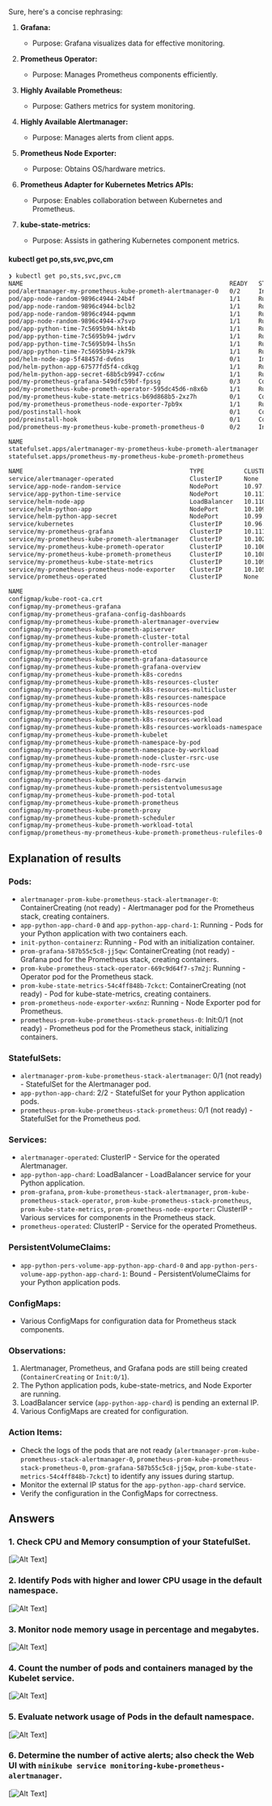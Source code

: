 Sure, here's a concise rephrasing:

1. **Grafana:**

   - Purpose: Grafana visualizes data for effective monitoring.

2. **Prometheus Operator:**

   - Purpose: Manages Prometheus components efficiently.

3. **Highly Available Prometheus:**

   - Purpose: Gathers metrics for system monitoring.

4. **Highly Available Alertmanager:**

   - Purpose: Manages alerts from client apps.

5. **Prometheus Node Exporter:**

   - Purpose: Obtains OS/hardware metrics.

6. **Prometheus Adapter for Kubernetes Metrics APIs:**

   - Purpose: Enables collaboration between Kubernetes and Prometheus.

7. **kube-state-metrics:**

   - Purpose: Assists in gathering Kubernetes component metrics.

#### kubectl get po,sts,svc,pvc,cm

```sh
❯ kubectl get po,sts,svc,pvc,cm
NAME                                                         READY   STATUS              RESTARTS       AGE
pod/alertmanager-my-prometheus-kube-prometh-alertmanager-0   0/2     Init:0/1            0              18s
pod/app-node-random-9896c4944-24b4f                          1/1     Running             13 (99m ago)   38d
pod/app-node-random-9896c4944-bclb2                          1/1     Running             13 (99m ago)   38d
pod/app-node-random-9896c4944-pqwmm                          1/1     Running             13 (99m ago)   38d
pod/app-node-random-9896c4944-x7svp                          1/1     Running             14 (99m ago)   38d
pod/app-python-time-7c5695b94-hkt4b                          1/1     Running             16 (99m ago)   38d
pod/app-python-time-7c5695b94-jwdrv                          1/1     Running             16 (99m ago)   38d
pod/app-python-time-7c5695b94-lhs5n                          1/1     Running             15 (99m ago)   38d
pod/app-python-time-7c5695b94-zk79k                          1/1     Running             15 (99m ago)   38d
pod/helm-node-app-5f48457d-dv6ns                             0/1     ImagePullBackOff    0              31d
pod/helm-python-app-67577fd5f4-cdkqg                         1/1     Running             8 (99m ago)    31d
pod/helm-python-app-secret-68b5cb9947-cc6nw                  1/1     Running             2 (99m ago)    11h
pod/my-prometheus-grafana-549dfc59bf-fpssg                   0/3     ContainerCreating   0              37s
pod/my-prometheus-kube-prometh-operator-595dc45d6-n8x6b      1/1     Running             0              37s
pod/my-prometheus-kube-state-metrics-b69d868b5-2xz7h         0/1     ContainerCreating   0              37s
pod/my-prometheus-prometheus-node-exporter-7pb9x             1/1     Running             0              37s
pod/postinstall-hook                                         0/1     Completed           0              11h
pod/preinstall-hook                                          0/1     Completed           0              11h
pod/prometheus-my-prometheus-kube-prometh-prometheus-0       0/2     Init:0/1            0              18s

NAME                                                                    READY   AGE
statefulset.apps/alertmanager-my-prometheus-kube-prometh-alertmanager   0/1     18s
statefulset.apps/prometheus-my-prometheus-kube-prometh-prometheus       0/1     18s

NAME                                              TYPE           CLUSTER-IP       EXTERNAL-IP   PORT(S)                      AGE
service/alertmanager-operated                     ClusterIP      None             <none>        9093/TCP,9094/TCP,9094/UDP   18s
service/app-node-random-service                   NodePort       10.97.7.65       <none>        3000:30001/TCP               38d
service/app-python-time-service                   NodePort       10.111.250.122   <none>        8080:30000/TCP               38d
service/helm-node-app                             LoadBalancer   10.110.128.158   <pending>     3000:32106/TCP               31d
service/helm-python-app                           NodePort       10.109.35.89     <none>        8080:31465/TCP               31d
service/helm-python-app-secret                    NodePort       10.99.31.180     <none>        8080:30637/TCP               11h
service/kubernetes                                ClusterIP      10.96.0.1        <none>        443/TCP                      38d
service/my-prometheus-grafana                     ClusterIP      10.111.33.125    <none>        80/TCP                       37s
service/my-prometheus-kube-prometh-alertmanager   ClusterIP      10.102.136.73    <none>        9093/TCP,8080/TCP            37s
service/my-prometheus-kube-prometh-operator       ClusterIP      10.106.239.242   <none>        443/TCP                      37s
service/my-prometheus-kube-prometh-prometheus     ClusterIP      10.108.246.169   <none>        9090/TCP,8080/TCP            37s
service/my-prometheus-kube-state-metrics          ClusterIP      10.109.35.162    <none>        8080/TCP                     37s
service/my-prometheus-prometheus-node-exporter    ClusterIP      10.105.73.121    <none>        9100/TCP                     37s
service/prometheus-operated                       ClusterIP      None             <none>        9090/TCP                     18s

NAME                                                                     DATA   AGE
configmap/kube-root-ca.crt                                               1      38d
configmap/my-prometheus-grafana                                          1      37s
configmap/my-prometheus-grafana-config-dashboards                        1      37s
configmap/my-prometheus-kube-prometh-alertmanager-overview               1      37s
configmap/my-prometheus-kube-prometh-apiserver                           1      37s
configmap/my-prometheus-kube-prometh-cluster-total                       1      37s
configmap/my-prometheus-kube-prometh-controller-manager                  1      37s
configmap/my-prometheus-kube-prometh-etcd                                1      37s
configmap/my-prometheus-kube-prometh-grafana-datasource                  1      37s
configmap/my-prometheus-kube-prometh-grafana-overview                    1      37s
configmap/my-prometheus-kube-prometh-k8s-coredns                         1      37s
configmap/my-prometheus-kube-prometh-k8s-resources-cluster               1      37s
configmap/my-prometheus-kube-prometh-k8s-resources-multicluster          1      37s
configmap/my-prometheus-kube-prometh-k8s-resources-namespace             1      37s
configmap/my-prometheus-kube-prometh-k8s-resources-node                  1      37s
configmap/my-prometheus-kube-prometh-k8s-resources-pod                   1      37s
configmap/my-prometheus-kube-prometh-k8s-resources-workload              1      37s
configmap/my-prometheus-kube-prometh-k8s-resources-workloads-namespace   1      37s
configmap/my-prometheus-kube-prometh-kubelet                             1      37s
configmap/my-prometheus-kube-prometh-namespace-by-pod                    1      37s
configmap/my-prometheus-kube-prometh-namespace-by-workload               1      37s
configmap/my-prometheus-kube-prometh-node-cluster-rsrc-use               1      37s
configmap/my-prometheus-kube-prometh-node-rsrc-use                       1      37s
configmap/my-prometheus-kube-prometh-nodes                               1      37s
configmap/my-prometheus-kube-prometh-nodes-darwin                        1      37s
configmap/my-prometheus-kube-prometh-persistentvolumesusage              1      37s
configmap/my-prometheus-kube-prometh-pod-total                           1      37s
configmap/my-prometheus-kube-prometh-prometheus                          1      37s
configmap/my-prometheus-kube-prometh-proxy                               1      37s
configmap/my-prometheus-kube-prometh-scheduler                           1      37s
configmap/my-prometheus-kube-prometh-workload-total                      1      37s
configmap/prometheus-my-prometheus-kube-prometh-prometheus-rulefiles-0   34     18s
```

## Explanation of results

### Pods:

- `alertmanager-prom-kube-prometheus-stack-alertmanager-0`: ContainerCreating (not ready) - Alertmanager pod for the Prometheus stack, creating containers.
- `app-python-app-chard-0` and `app-python-app-chard-1`: Running - Pods for your Python application with two containers each.
- `init-python-containerz`: Running - Pod with an initialization container.
- `prom-grafana-587b55c5c8-jj5qw`: ContainerCreating (not ready) - Grafana pod for the Prometheus stack, creating containers.
- `prom-kube-prometheus-stack-operator-669c9d64f7-s7m2j`: Running - Operator pod for the Prometheus stack.
- `prom-kube-state-metrics-54c4ff848b-7ckct`: ContainerCreating (not ready) - Pod for kube-state-metrics, creating containers.
- `prom-prometheus-node-exporter-wx6nz`: Running - Node Exporter pod for Prometheus.
- `prometheus-prom-kube-prometheus-stack-prometheus-0`: Init:0/1 (not ready) - Prometheus pod for the Prometheus stack, initializing containers.

### StatefulSets:

- `alertmanager-prom-kube-prometheus-stack-alertmanager`: 0/1 (not ready) - StatefulSet for the Alertmanager pod.
- `app-python-app-chard`: 2/2 - StatefulSet for your Python application pods.
- `prometheus-prom-kube-prometheus-stack-prometheus`: 0/1 (not ready) - StatefulSet for the Prometheus pod.

### Services:

- `alertmanager-operated`: ClusterIP - Service for the operated Alertmanager.
- `app-python-app-chard`: LoadBalancer - LoadBalancer service for your Python application.
- `prom-grafana`, `prom-kube-prometheus-stack-alertmanager`, `prom-kube-prometheus-stack-operator`, `prom-kube-prometheus-stack-prometheus`, `prom-kube-state-metrics`, `prom-prometheus-node-exporter`: ClusterIP - Various services for components in the Prometheus stack.
- `prometheus-operated`: ClusterIP - Service for the operated Prometheus.

### PersistentVolumeClaims:

- `app-python-pers-volume-app-python-app-chard-0` and `app-python-pers-volume-app-python-app-chard-1`: Bound - PersistentVolumeClaims for your Python application pods.

### ConfigMaps:

- Various ConfigMaps for configuration data for Prometheus stack components.

### Observations:

1. Alertmanager, Prometheus, and Grafana pods are still being created (`ContainerCreating` or `Init:0/1`).
2. The Python application pods, kube-state-metrics, and Node Exporter are running.
3. LoadBalancer service (`app-python-app-chard`) is pending an external IP.
4. Various ConfigMaps are created for configuration.

### Action Items:

- Check the logs of the pods that are not ready (`alertmanager-prom-kube-prometheus-stack-alertmanager-0`, `prometheus-prom-kube-prometheus-stack-prometheus-0`, `prom-grafana-587b55c5c8-jj5qw`, `prom-kube-state-metrics-54c4ff848b-7ckct`) to identify any issues during startup.
- Monitor the external IP status for the `app-python-app-chard` service.
- Verify the configuration in the ConfigMaps for correctness.

## Answers

### 1. Check CPU and Memory consumption of your StatefulSet.

[![Alt Text](./img/cpu-memory.png)]

### 2. Identify Pods with higher and lower CPU usage in the default namespace.

[![Alt Text](./img/compute-pods.png)]

### 3. Monitor node memory usage in percentage and megabytes.

[![Alt Text](./img/node-memory.png)]

### 4. Count the number of pods and containers managed by the Kubelet service.

[![Alt Text](./img/kubelet.png)]

### 5. Evaluate network usage of Pods in the default namespace.

[![Alt Text](./img/network.png)]

### 6. Determine the number of active alerts; also check the Web UI with `minikube service monitoring-kube-prometheus-alertmanager`.

[![Alt Text](./img/alert.png)]

